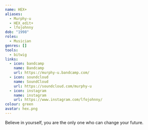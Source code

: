 ```yaml
---
name: HEX+
aliases:
  - Murphy-u
  - HEX_edit+
  - lfojohnny
dob: "1998"
roles:
  - Musician
genres: []
tools:
  - bitwig
links:
  - icon: bandcamp
    name: Bandcamp
    url: https://murphy-u.bandcamp.com/
  - icon: soundcloud
    name: SoundCloud
    url: https://soundcloud.com/murphy-u
  - icon: instagram
    name: instagram
    url: https://www.instagram.com/lfojohnny/
colour: green
avatar: hex.png
---
```


Believe in yourself, you are the only one who can change your future.
